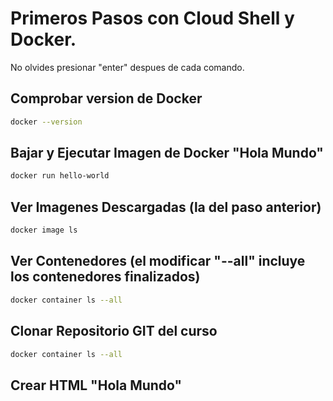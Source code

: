 # Primeros Pasos con Cloud Shell y Docker.

No olvides presionar "enter" despues de cada comando.

## Comprobar version de Docker

```bash
docker --version
```

## Bajar y Ejecutar Imagen de Docker "Hola Mundo"
```bash
docker run hello-world
```

## Ver Imagenes Descargadas (la del paso anterior)
```bash
docker image ls
```

## Ver Contenedores (el modificar "--all" incluye los contenedores finalizados)
```bash
docker container ls --all
```

## Clonar Repositorio GIT del curso
```bash
docker container ls --all
```


## Crear HTML "Hola Mundo"
<walkthrough-editor-open-file filePath="./index.html"
                              text="Open sample file">
</walkthrough-editor-open-file>
